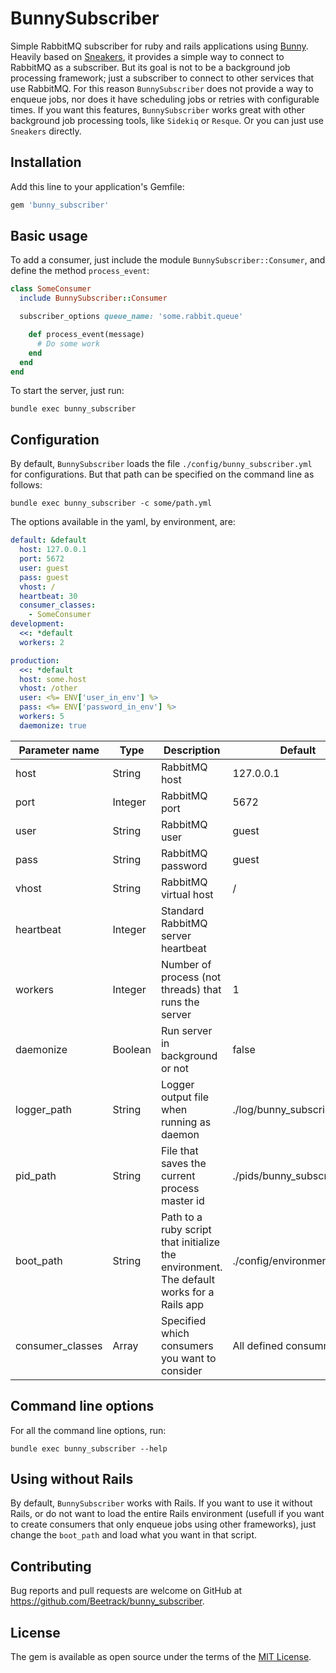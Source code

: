 # BunnySubscriber

Simple RabbitMQ subscriber for ruby and rails applications using [Bunny](https://github.com/ruby-amqp/bunny). Heavily based on [Sneakers](https://github.com/jondot/sneakers), it provides a simple way to connect to RabbitMQ as a subscriber. But its goal is not to be a background job processing framework; just a subscriber to connect to other services that use RabbitMQ. For this reason `BunnySubscriber` does not provide a way to enqueue jobs, nor does it have scheduling jobs or retries with configurable times. If you want this features, `BunnySubscriber` works great with other background job processing tools, like `Sidekiq` or `Resque`. Or you can just use `Sneakers` directly.

## Installation

Add this line to your application's Gemfile:

```ruby
gem 'bunny_subscriber'
```

## Basic usage

To add a consumer, just include the module `BunnySubscriber::Consumer`, and define the method `process_event`:
```ruby
class SomeConsumer
  include BunnySubscriber::Consumer

  subscriber_options queue_name: 'some.rabbit.queue'

    def process_event(message)
      # Do some work
    end
  end
end
```

To start the server, just run:
```
bundle exec bunny_subscriber
```

## Configuration

By default, `BunnySubscriber` loads the file `./config/bunny_subscriber.yml` for configurations. But that path can be specified on the command line as follows:
```
bundle exec bunny_subscriber -c some/path.yml
```

The options available in the yaml, by environment, are:
```yml
default: &default
  host: 127.0.0.1
  port: 5672
  user: guest
  pass: guest
  vhost: /
  heartbeat: 30
  consumer_classes: 
    - SomeConsumer
development:
  <<: *default
  workers: 2

production:
  <<: *default
  host: some.host
  vhost: /other
  user: <%= ENV['user_in_env'] %>
  pass: <%= ENV['password_in_env'] %>
  workers: 5
  daemonize: true
```
|Parameter name|Type|Description|Default|
|---|---|---|---|
|host|String|RabbitMQ host|127.0.0.1|
|port|Integer|RabbitMQ port|5672|
|user|String|RabbitMQ user|guest|
|pass|String|RabbitMQ password|guest|
|vhost|String|RabbitMQ virtual host|/|
|heartbeat|Integer|Standard RabbitMQ server heartbeat||
|workers|Integer|Number of process (not threads) that runs the server|1|
|daemonize|Boolean|Run server in background or not|false|
|logger_path|String|Logger output file when running as daemon|./log/bunny_subscriber.log|
|pid_path|String|File that saves the current process master id|./pids/bunny_subscriber.pid|
|boot_path|String|Path to a ruby script that initialize the environment. The default works for a Rails app|./config/environment|
|consumer_classes|Array|Specified which consumers you want to consider|All defined consummers|

## Command line options

For all the command line options, run:
```
bundle exec bunny_subscriber --help
```

## Using without Rails

By default, `BunnySubscriber` works with Rails. If you want to use it without Rails, or do not want to load the entire Rails environment (usefull if you want to create consumers that only enqueue jobs using other frameworks), just change the `boot_path` and load what you want in that script.

## Contributing

Bug reports and pull requests are welcome on GitHub at https://github.com/Beetrack/bunny_subscriber.

## License

The gem is available as open source under the terms of the [MIT License](https://opensource.org/licenses/MIT).
